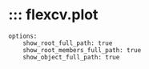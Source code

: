# ::: flexcv.plot
    options:
        show_root_full_path: true
        show_root_members_full_path: true
        show_object_full_path: true
